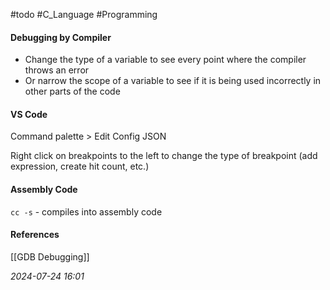 #todo #C_Language #Programming  
#### Debugging by Compiler
* Change the type of a variable to see every point where the compiler throws an error
* Or narrow the scope of a variable to see if it is being used incorrectly in other parts of the code
#### VS Code
Command palette > Edit Config JSON

Right click on breakpoints to the left to change the type of breakpoint (add expression, create hit count, etc.)
#### Assembly Code
`cc -s`  - compiles into assembly code
#### References
[[GDB Debugging]]

_2024-07-24 16:01_